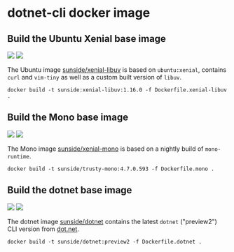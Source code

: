 # dotnet-cli docker image

## Build the Ubuntu Xenial base image

[![](https://images.microbadger.com/badges/version/sunside/trusty-libuv.svg)](http://microbadger.com/images/sunside/trusty-libuv "Get your own version badge on microbadger.com") [![](https://images.microbadger.com/badges/image/sunside/xenial-libuv.svg)](http://microbadger.com/images/sunside/xenial-libuv "Get your own image badge on microbadger.com")

The Ubuntu image [sunside/xenial-libuv](https://hub.docker.com/r/sunside/xenial-libuv/) is based on `ubuntu:xenial`, contains `curl` and `vim-tiny` as well as a custom built version of `libuv`. 

```
docker build -t sunside:xenial-libuv:1.16.0 -f Dockerfile.xenial-libuv .
```

## Build the Mono base image

[![](https://images.microbadger.com/badges/version/sunside/xenial-mono.svg)](http://microbadger.com/images/sunside/trusty-mono "Get your own version badge on microbadger.com") [![](https://images.microbadger.com/badges/image/sunside/xenial-mono.svg)](http://microbadger.com/images/sunside/xenial-mono "Get your own image badge on microbadger.com")

The Mono image [sunside/xenial-mono](https://hub.docker.com/r/sunside/xenial-mono/) is based on a nightly build of `mono-runtime`.

```
docker build -t sunside/trusty-mono:4.7.0.593 -f Dockerfile.mono .
```

## Build the dotnet base image

[![](https://images.microbadger.com/badges/version/sunside/dotnet.svg)](http://microbadger.com/images/sunside/dotnet "Get your own version badge on microbadger.com") [![](https://images.microbadger.com/badges/image/sunside/dotnet.svg)](http://microbadger.com/images/sunside/dotnet "Get your own image badge on microbadger.com")

The dotnet image [sunside/dotnet](https://hub.docker.com/r/sunside/dotnet/) contains the latest  `dotnet` ("preview2") CLI version from [dot.net](https://dot.net).

```
docker build -t sunside/dotnet:preview2 -f Dockerfile.dotnet .
```
